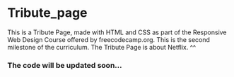 # Tribute_page
This is a Tribute Page, made with HTML and CSS as part of the Responsive Web Design Course offered by freecodecamp.org.
This is the second milestone of the curriculum.
The Tribute Page is about Netflix. ^^

### The code will be updated soon...
